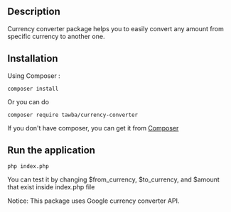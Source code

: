 ## Description

Currency converter package helps you to easily convert any amount from specific currency to another one.


## Installation
Using Composer :

```
composer install
```

Or you can do

```
composer require tawba/currency-converter
```

If you don't have composer, you can get it from [Composer](https://getcomposer.org/)


## Run the application

```
php index.php
```

You can test it by changing $from_currency, $to_currency, and $amount that exist inside index.php file

Notice: This package uses Google currency converter API.